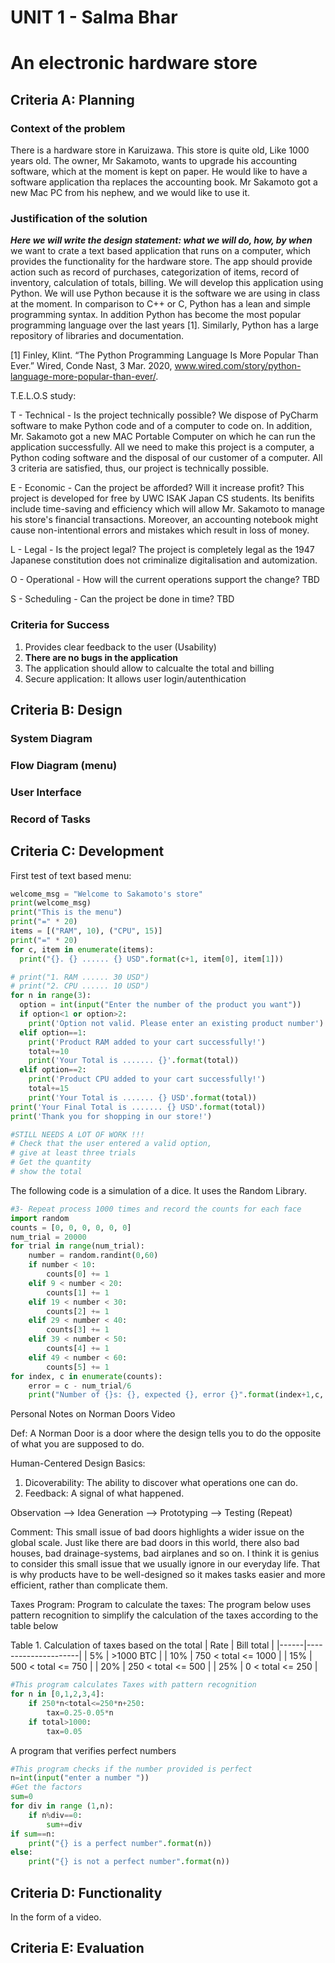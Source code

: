 # UNIT 1 - Salma Bhar
# An electronic hardware store

## Criteria A: Planning 

### Context of the problem
There is a hardware store in Karuizawa. This store is quite old, Like 1000 years old. The owner, Mr Sakamoto, wants to upgrade his accounting software, which at the moment is kept on paper. He would like to have a software application tha replaces the accounting book. Mr Sakamoto got a new Mac PC from his nephew, and we would like to use it.

### Justification of the solution
***Here we will write the design statement: what we will do, how, by when***
we want to crate a text based application that runs on a computer, which provides the functionality for the hardware store. The app should provide action such as record of purchases, categorization of items, record of inventory, calculation of totals, billing. We will develop this application using Python. We will use Python because it is the software we are using in class at the moment. In comparison to C++ or C, Python has a lean and simple programming syntax. In addition Python has become the most popular programming language over the last years [1]. Similarly, Python has a large repository of libraries and documentation. 

[1] Finley, Klint. “The Python Programming Language Is More Popular Than Ever.” Wired, Conde Nast, 3 Mar. 2020, www.wired.com/story/python-language-more-popular-than-ever/. 

T.E.L.O.S study: 
 
T - Technical - Is the project technically possible?
We dispose of PyCharm software to make Python code and of a computer to code on. In addition, Mr. Sakamoto got a new MAC Portable Computer on which he can run the application successfully. All we need to make this project is a computer, a Python coding software and the disposal of our customer of a computer. All 3 criteria are satisfied, thus, our project is technically possible. 

E - Economic - Can the project be afforded? Will it increase profit?
This project is developed for free by UWC ISAK Japan CS students. Its benifits include time-saving and efficiency which will allow Mr. Sakamoto to manage his store's financial transactions. Moreover, an accounting notebook might cause non-intentional errors and mistakes which result in loss of money. 

L - Legal - Is the project legal?
The project is completely legal as the 1947 Japanese constitution does not criminalize digitalisation and automization. 

O - Operational - How will the current operations support the change?
TBD

S - Scheduling - Can the project be done in time?
TBD

### Criteria for Success
1. Provides clear feedback to the user (Usability)
2. **There are no bugs in the application**
3. The application should allow to calcualte the total and billing
4. Secure application: It allows user login/autenthication 

## Criteria B: Design
### System Diagram 
### Flow Diagram (menu)
### User Interface
### Record of Tasks

## Criteria C: Development

First test of text based menu:

```.py
welcome_msg = "Welcome to Sakamoto's store"
print(welcome_msg)
print("This is the menu")
print("=" * 20)
items = [("RAM", 10), ("CPU", 15)]
print("=" * 20)
for c, item in enumerate(items):
  print("{}. {} ...... {} USD".format(c+1, item[0], item[1]))

# print("1. RAM ...... 30 USD")
# print("2. CPU ...... 10 USD")
for n in range(3): 
  option = int(input("Enter the number of the product you want"))
  if option<1 or option>2:
    print('Option not valid. Please enter an existing product number')
  elif option==1:
    print('Product RAM added to your cart successfully!')
    total+=10
    print('Your Total is ....... {}'.format(total))
  elif option==2:
    print('Product CPU added to your cart successfully!')
    total+=15
    print('Your Total is ....... {} USD'.format(total))
print('Your Final Total is ....... {} USD'.format(total))
print('Thank you for shopping in our store!')

#STILL NEEDS A LOT OF WORK !!!
# Check that the user entered a valid option,
# give at least three trials
# Get the quantity
# show the total 
```

The following code is a simulation of a dice. It uses the Random Library.
```.py
#3- Repeat process 1000 times and record the counts for each face
import random
counts = [0, 0, 0, 0, 0, 0]
num_trial = 20000
for trial in range(num_trial):
    number = random.randint(0,60)
    if number < 10:
        counts[0] += 1
    elif 9 < number < 20:
        counts[1] += 1
    elif 19 < number < 30:
        counts[2] += 1
    elif 29 < number < 40:
        counts[3] += 1
    elif 39 < number < 50:
        counts[4] += 1
    elif 49 < number < 60:
        counts[5] += 1
for index, c in enumerate(counts):
    error = c - num_trial/6
    print("Number of {}s: {}, expected {}, error {}".format(index+1,c, num_trial/6, error))
```  
Personal Notes on Norman Doors Video

Def: A Norman Door is a door where the design tells you to do the opposite of what you are supposed to do.

Human-Centered Design Basics:
1. Dicoverability: The ability to discover what operations one can do.
2. Feedback: A signal of what happened.

Observation --> Idea Generation --> Prototyping --> Testing (Repeat)

Comment: This small issue of bad doors highlights a wider issue on the global scale. Just like there are bad doors in this world, there also bad houses, bad drainage-systems, bad airplanes and so on. I think it is genius to consider this small issue that we usually ignore in our everyday life. That is why products have to be well-designed so it makes tasks easier and more efficient, rather than complicate them.
 
Taxes Program: 
Program to calculate the taxes: The program below uses pattern recognition to simplify the calculation of the taxes according to the table below

Table 1. Calculation of taxes based on the total
| Rate | Bill total          |
|------|---------------------|
| 5%   | >1000 BTC           |
| 10%  | 750 < total <= 1000 |
| 15%  | 500 < total <= 750  |
| 20%  | 250 < total <= 500  |
| 25%  | 0 < total <= 250    |

```.py
#This program calculates Taxes with pattern recognition
for n in [0,1,2,3,4]:
    if 250*n<total<=250*n+250:
        tax=0.25-0.05*n
    if total>1000:
        tax=0.05
```

A program that verifies perfect numbers
```.py
#This program checks if the number provided is perfect
n=int(input("enter a number "))
#Get the factors
sum=0
for div in range (1,n):
    if n%div==0:
        sum+=div
if sum==n:
    print("{} is a perfect number".format(n))
else:
    print("{} is not a perfect number".format(n))
```
## Criteria D: Functionality
In the form of a video.

## Criteria E: Evaluation


